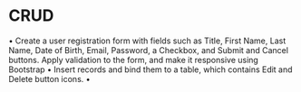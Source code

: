 # CRUD
• Create a user registration form with fields such as Title, First Name, Last Name, Date of Birth, Email, Password, a Checkbox, and Submit and Cancel buttons. Apply validation to the form, and make it responsive using Bootstrap • Insert records and bind them to a table, which contains Edit and Delete button icons. • 
